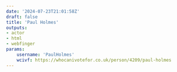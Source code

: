 ```yaml
---
date: '2024-07-23T21:01:58Z'
draft: false
title: 'Paul Holmes'
outputs:
- actor
- html
- webfinger
params:
    username: 'PaulHolmes'
    wcivf: https://whocanivotefor.co.uk/person/4209/paul-holmes
---
```

